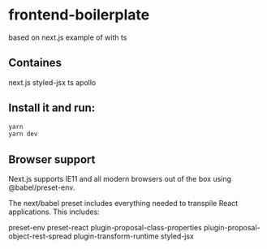 # frontend-boilerplate

based on next.js example of with ts

## Containes
next.js
styled-jsx
ts
apollo

## Install it and run:
```bash
yarn
yarn dev
```

## Browser support

Next.js supports IE11 and all modern browsers out of the box using @babel/preset-env.

The next/babel preset includes everything needed to transpile React applications. This includes:

preset-env
preset-react
plugin-proposal-class-properties
plugin-proposal-object-rest-spread
plugin-transform-runtime
styled-jsx